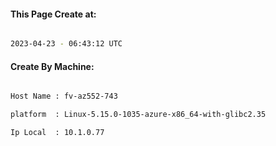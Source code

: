 
   
#### This Page Create at:

```bash

2023-04-23 - 06:43:12 UTC

```

#### Create By Machine:

```bash

Host Name : fv-az552-743

platform  : Linux-5.15.0-1035-azure-x86_64-with-glibc2.35

Ip Local  : 10.1.0.77

```

